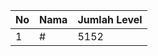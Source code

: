 | No | Nama            | Jumlah Level |
|----|-----------------|--------------|
| 1  | #    |    5152        |
